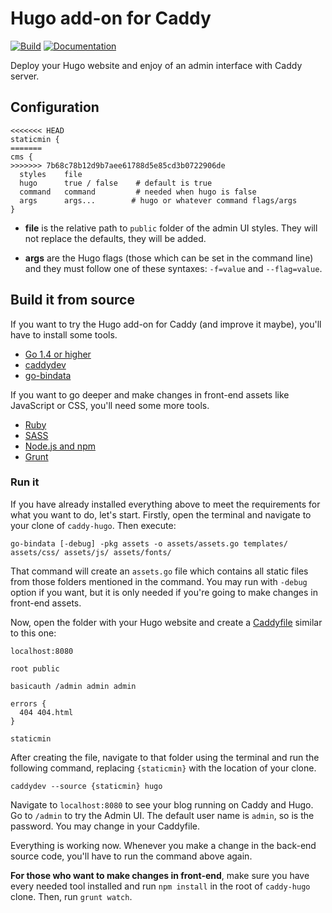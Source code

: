 # Hugo add-on for Caddy

[![Build](https://img.shields.io/travis/hacdias/staticmin.svg?style=flat-square)](https://travis-ci.org/hacdias/staticmin)
[![Documentation](https://img.shields.io/badge/godoc-reference-blue.svg?style=flat-square)](http://godoc.org/github.com/hacdias/staticmin)

Deploy your Hugo website and enjoy of an admin interface with Caddy server.

## Configuration

```
<<<<<<< HEAD
staticmin {
=======
cms {
>>>>>>> 7b68c78b12d9b7aee61788d5e85cd3b0722906de
  styles    file
  hugo      true / false    # default is true
  command   command         # needed when hugo is false
  args      args...        # hugo or whatever command flags/args
}
```

+ **file** is the relative path to ```public``` folder of the admin UI styles. They will not replace the defaults, they will be added.

+ **args** are the Hugo flags (those which can be set in the command line) and they must follow one of these syntaxes: ```-f=value``` and ```--flag=value```.

## Build it from source

If you want to try the Hugo add-on for Caddy (and improve it maybe), you'll have to install some tools.

+ [Go 1.4 or higher](https://golang.org/dl/)
+ [caddydev](https://github.com/caddyserver/caddydev)
+ [go-bindata](https://github.com/jteeuwen/go-bindata)

If you want to go deeper and make changes in front-end assets like JavaScript or CSS, you'll need some more tools.

+ [Ruby](https://www.ruby-lang.org/en/)
+ [SASS](http://sass-lang.com/install)
+ [Node.js and npm](https://nodejs.org)
+ [Grunt](http://gruntjs.com/)

### Run it

If you have already installed everything above to meet the requirements for what you want to do, let's start. Firstly, open the terminal and navigate to your clone of ```caddy-hugo```. Then execute:

```
go-bindata [-debug] -pkg assets -o assets/assets.go templates/ assets/css/ assets/js/ assets/fonts/
```

That command will create an ```assets.go``` file which contains all static files from those folders mentioned in the command. You may run with ```-debug``` option if you want, but it is only needed if you're going to make changes in front-end assets.

Now, open the folder with your Hugo website and create a [Caddyfile](https://caddyserver.com/docs/caddyfile) similar to this one:

```
localhost:8080

root public

basicauth /admin admin admin

errors {
  404 404.html
}

staticmin
```

After creating the file, navigate to that folder using the terminal and run the following command, replacing ```{staticmin}``` with the location of your clone.

```
caddydev --source {staticmin} hugo
```

Navigate to ```localhost:8080``` to see your blog running on Caddy and Hugo. Go to ```/admin``` to try the Admin UI. The default user name is ```admin```, so is the password. You may change in your Caddyfile.

Everything is working now. Whenever you make a change in the back-end source code, you'll have to run the command above again.

**For those who want to make changes in front-end**, make sure you have every needed tool installed and run ```npm install``` in the root of ```caddy-hugo``` clone. Then, run ```grunt watch```.
